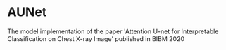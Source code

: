 # AUNet
The model implementation of the paper 'Attention U-net for Interpretable Classification on Chest X-ray Image' published in BIBM 2020
